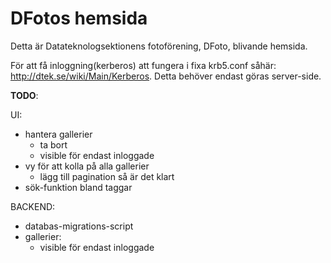 DFotos hemsida
===============

Detta är Datateknologsektionens fotoförening, DFoto, blivande hemsida.

För att få inloggning(kerberos) att fungera i fixa krb5.conf såhär: http://dtek.se/wiki/Main/Kerberos.
Detta behöver endast göras server-side.

**TODO**:

UI:
- hantera gallerier
    - ta bort
    - visible för endast inloggade
- vy för att kolla på alla gallerier
  - lägg till pagination så är det klart
- sök-funktion bland taggar

BACKEND:
- databas-migrations-script
- gallerier:
    - visible för endast inloggade

